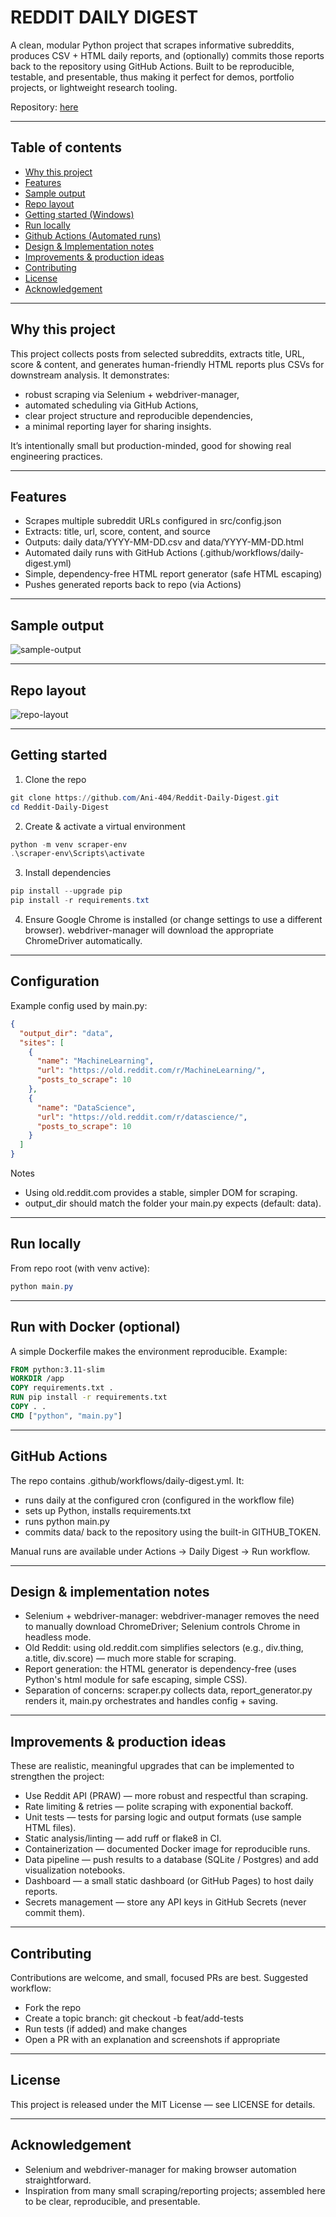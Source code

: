 # REDDIT DAILY DIGEST

A clean, modular Python project that scrapes informative subreddits, produces CSV + HTML daily reports, and (optionally) commits those reports back to the repository using GitHub Actions.
Built to be reproducible, testable, and presentable, thus making it perfect for demos, portfolio projects, or lightweight research tooling.

Repository: [here](https://github.com/Ani-404/Reddit-Daily-Digest)

---

## Table of contents

- [Why this project](#why-this-project)
- [Features](#features)
- [Sample output](#sample-output)
- [Repo layout](#repo-layout)
- [Getting started (Windows)](#getting-started)
- [Run locally](#run-locally)
- [Github Actions (Automated runs)](#github-actions)
- [Design & Implementation notes](#design--implementation-notes)
- [Improvements & production ideas](#improvements--production-ideas)
- [Contributing](#contributing)
- [License](#license)
- [Acknowledgement](#acknowledgement)

---

## Why this project

This project collects posts from selected subreddits, extracts title, URL, score & content, and generates human-friendly HTML reports plus CSVs for downstream analysis. It demonstrates:

- robust scraping via Selenium + webdriver-manager,
- automated scheduling via GitHub Actions,
- clear project structure and reproducible dependencies,
- a minimal reporting layer for sharing insights.

It’s intentionally small but production-minded, good for showing real engineering practices.

---

## Features

- Scrapes multiple subreddit URLs configured in src/config.json
- Extracts: title, url, score, content, and source
- Outputs: daily data/YYYY-MM-DD.csv and data/YYYY-MM-DD.html
- Automated daily runs with GitHub Actions (.github/workflows/daily-digest.yml)
- Simple, dependency-free HTML report generator (safe HTML escaping)
- Pushes generated reports back to repo (via Actions)

---

## Sample output

![sample-output](https://github.com/Ani-404/Reddit-Daily-Digest/blob/main/images/Screenshot%202025-09-30%20204504.png)

---

## Repo layout

![repo-layout](https://github.com/Ani-404/Reddit-Daily-Digest/blob/main/images/Screenshot%202025-09-30%20204936.png)

---

## Getting started

1. Clone the repo
```Powershell
git clone https://github.com/Ani-404/Reddit-Daily-Digest.git
cd Reddit-Daily-Digest
```
2. Create & activate a virtual environment
```Powershell
python -m venv scraper-env
.\scraper-env\Scripts\activate
```
3. Install dependencies
```Powershell
pip install --upgrade pip
pip install -r requirements.txt
```
4. Ensure Google Chrome is installed (or change settings to use a different browser). webdriver-manager will download the appropriate ChromeDriver automatically.

---

## Configuration 

Example config used by main.py:
```json
{
  "output_dir": "data",
  "sites": [
    {
      "name": "MachineLearning",
      "url": "https://old.reddit.com/r/MachineLearning/",
      "posts_to_scrape": 10
    },
    {
      "name": "DataScience",
      "url": "https://old.reddit.com/r/datascience/",
      "posts_to_scrape": 10
    }
  ]
}
```
Notes
- Using old.reddit.com provides a stable, simpler DOM for scraping.
- output_dir should match the folder your main.py expects (default: data).

---

## Run locally

From repo root (with venv active):
```Powershell
python main.py
```

---

## Run with Docker (optional)

A simple Dockerfile makes the environment reproducible. Example:
```Dockerfile
FROM python:3.11-slim
WORKDIR /app
COPY requirements.txt .
RUN pip install -r requirements.txt
COPY . .
CMD ["python", "main.py"]
```

---

## GitHub Actions

The repo contains .github/workflows/daily-digest.yml. It:
- runs daily at the configured cron (configured in the workflow file)
- sets up Python, installs requirements.txt
- runs python main.py
- commits data/ back to the repository using the built-in GITHUB_TOKEN.

Manual runs are available under Actions → Daily Digest → Run workflow.

---

## Design & implementation notes

- Selenium + webdriver-manager: webdriver-manager removes the need to manually download ChromeDriver; Selenium controls Chrome in headless mode.
- Old Reddit: using old.reddit.com simplifies selectors (e.g., div.thing, a.title, div.score) — much more stable for scraping.
- Report generation: the HTML generator is dependency-free (uses Python's html module for safe escaping, simple CSS).
- Separation of concerns: scraper.py collects data, report_generator.py renders it, main.py orchestrates and handles config + saving.

---

## Improvements & production ideas

These are realistic, meaningful upgrades that can be implemented to strengthen the project:
- Use Reddit API (PRAW) — more robust and respectful than scraping.
- Rate limiting & retries — polite scraping with exponential backoff.
- Unit tests — tests for parsing logic and output formats (use sample HTML files).
- Static analysis/linting — add ruff or flake8 in CI.
- Containerization — documented Docker image for reproducible runs.
- Data pipeline — push results to a database (SQLite / Postgres) and add visualization notebooks.
- Dashboard — a small static dashboard (or GitHub Pages) to host daily reports.
- Secrets management — store any API keys in GitHub Secrets (never commit them).

---

## Contributing

Contributions are welcome, and small, focused PRs are best. Suggested workflow:
- Fork the repo
- Create a topic branch: git checkout -b feat/add-tests
- Run tests (if added) and make changes
- Open a PR with an explanation and screenshots if appropriate

---

## License
This project is released under the MIT License — see LICENSE for details.

---

## Acknowledgement
- Selenium and webdriver-manager for making browser automation straightforward.
- Inspiration from many small scraping/reporting projects; assembled here to be clear, reproducible, and presentable.




